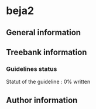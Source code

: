 # beja2 
 ## General information 

 ## Treebank information 

### Guidelines status

Statut of the guideline : 0% written

## Author information 

